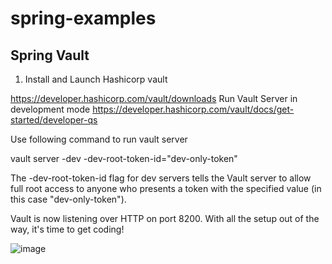 # spring-examples

Spring Vault
------------------------

1. Install and Launch Hashicorp vault

  https://developer.hashicorp.com/vault/downloads
  Run Vault Server in development mode
  https://developer.hashicorp.com/vault/docs/get-started/developer-qs
  
  Use following command to run vault server
  
  vault server -dev -dev-root-token-id="dev-only-token"
  
  
  The -dev-root-token-id flag for dev servers tells the Vault server to allow full root access to anyone who presents a token with the specified value (in this case "dev-only-token").
  
  Vault is now listening over HTTP on port 8200. With all the setup out of the way, it's time to get coding!
  
  ![image](https://user-images.githubusercontent.com/117335998/200101073-f0a4249b-a9a3-4de9-808f-f78fe71b6bc4.png)

  
